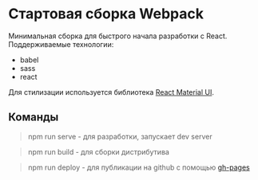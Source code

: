 # Стартовая сборка Webpack

Минимальная сборка для быстрого начала разработки с React. Поддерживаемые технологии:

- babel
- sass
- react

Для стилизации используется библиотека [React Material UI](https://mui.com/).

## Команды

> npm run serve - для разработки, запускает dev server

> npm run build - для сборки дистрибутива

> npm run deploy - для публикации на github с помощью [gh-pages](https://www.npmjs.com/package/gh-pages)
